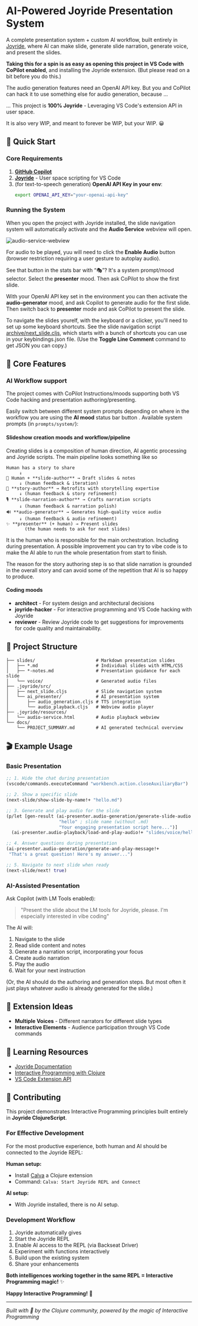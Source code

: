 # AI-Powered Joyride Presentation System

A complete presentation system + custom AI workflow, built entirely in [Joyride](https://github.com/BetterThanTomorrow/joyride), where AI can make slide, generate slide narration, generate voice, and present the slides.

**Taking this for a spin is as easy as opening this project in VS Code with CoPilot enabled**, and installing the Joyride extension. (But please read on a bit before you do this.)

The audio generation features need an OpenAI API key. But you and CoPilot can hack it to use something else for audio generation, because ...

... This project is **100% Joyride** - Leveraging VS Code's extension API in user space.

It is also very WIP, and meant to forever be WIP, but your WIP. 😀

## 🚀 Quick Start

### Core Requirements

1. **[GitHub Copilot](https://marketplace.visualstudio.com/items?itemName=GitHub.copilot)**
2. **[Joyride](https://marketplace.visualstudio.com/items?itemName=betterthantomorrow.joyride)** - User space scripting for VS Code
3. (for text-to-speech generation) **OpenAI API Key in your env**:
   ```bash
   export OPENAI_API_KEY="your-openai-api-key"
   ```

### Running the System

When you open the project with Joyride installed, the slide navigation system will automatically activate and the **Audio Service** webview will open.

![audio-service-webview](docs/images/audio-service-webview.png)

For audio to be played, yuu will need to click the **Enable Audio** button (browser restriction requiring a user gesture to autoplay audio).

See that button in the stats bar with “🎭”? It's a system prompt/mood selector. Select the **presenter** mood. Then ask CoPilot to show the first slide.

With your OpenAI API key set in the environment you can then activate the **audio-generator** mood, and ask Copilot to generate audio for the first slide. Then switch back to **presenter** mode and ask CoPilot to present the slide.

To navigate the slides yourelf, with the keyboard or a clicker, you'll need to set up some keyboard shortcuts. See the slide navigation script
[archive/next_slide.cljs](archive/next_slide.cljs), which starts with a bunch of shortcuts you can use in your keybindings.json file. (Use the **Toggle Line Comment** command to get JSON you can copy.)

## 🎯 Core Features

### AI Workflow support

The project comes with CoPilot Instructions/moods supporting both VS Code hacking and presentation authoring/presenting.

Easily switch between different system prompts depending on where in the workflow you are using the **AI mood** status bar button . Available system prompts (in `prompts/system/`):

#### Slideshow creation moods and workflow/pipeline

Creating slides is a composition of human direction, AI agentic processing and Joyride scripts. The main pipeline looks something like so

```
Human has a story to share
     ↓
🤝 Human + **slide-author** → Draft slides & notes
     ↓ (human feedback & iteration)
📖 **story-author** → Retrofits with storytelling expertise
     ↓ (human feedback & story refinement)
🎙️ **slide-narration-author** → Crafts narration scripts
     ↓ (human feedback & narration polish)
🔊 **audio-generator** → Generates high-quality voice audio
     ↓ (human feedback & audio refinement)
✨ **presenter** (+ human) → Present slides
       (the human needs to ask for next slides)
```

It is the human who is responsible for the main orchestration. Including during presentation. A possible improvement you can try to vibe code is to make the AI able to run the whole presentation from start to finish.

The reason for the story authoring step is so that slide narration is grounded in the overall story and can avoid some of the repetition that AI is so happy to produce.

#### Coding moods

- **architect** - For system design and architectural decisions
- **joyride-hacker** - For interactive programming and VS Code hacking with Joyride
- **reviewer** - Review Joyride code to get suggestions for improvements for code quality and maintainability.

## 📁 Project Structure

```
├── slides/                       # Markdown presentation slides
│   ├── *.md                      # Individual slides with HTML/CSS
│   ├── *-notes.md                # Presentation guidance for each slide
│   └── voice/                    # Generated audio files
├── .joyride/src/
│   ├── next_slide.cljs           # Slide navigation system
│   └── ai_presenter/             # AI presentation system
│       ├── audio_generation.cljs # TTS integration
│       └── audio_playback.cljs   # Webview audio player
├── .joyride/resources/
│   └── audio-service.html        # Audio playback webview
└── docs/
    └── PROJECT_SUMMARY.md        # AI generated technical overview
```

## 🎬 Example Usage

### Basic Presentation
```clojure
;; 1. Hide the chat during presentation
(vscode/commands.executeCommand "workbench.action.closeAuxiliaryBar")

;; 2. Show a specific slide
(next-slide/show-slide-by-name!+ "hello.md")

;; 3. Generate and play audio for the slide
(p/let [gen-result (ai-presenter.audio-generation/generate-slide-audio!+
                    "hello" ; slide name (without .md)
                    "Your engaging presentation script here...")]
  (ai-presenter.audio-playback/load-and-play-audio!+ "slides/voice/hello.mp3"))

;; 4. Answer questions during presentation
(ai-presenter.audio-generation/generate-and-play-message!+
 "That's a great question! Here's my answer...")

;; 5. Navigate to next slide when ready
(next-slide/next! true)
```

### AI-Assisted Presentation

Ask Copilot (with LM Tools enabled):
> "Present the slide about the LM tools for Joyride, please. I'm especially interested in vibe coding"

The AI will:
1. Navigate to the slide
2. Read slide content and notes
3. Generate a narration script, incorporating your focus
4. Create audio narration
5. Play the audio
6. Wait for your next instruction

(Or, the AI should do the authoring and generation steps. But most often it just plays whatever audio is already generated for the slide.)

## 🚀 Extension Ideas

- **Multiple Voices** - Different narrators for different slide types
- **Interactive Elements** - Audience participation through VS Code commands

## 📖 Learning Resources

- [Joyride Documentation](https://github.com/BetterThanTomorrow/joyride)
- [Interactive Programming with Clojure](https://clojure.org/guides/repl/introduction)
- [VS Code Extension API](https://code.visualstudio.com/api)

## 🤝 Contributing

This project demonstrates Interactive Programming principles built entirely in **Joyride ClojureScript**.

### For Effective Development
For the most productive experience, both human and AI should be connected to the Joyride REPL:

**Human setup:**
- Install [Calva](https://marketplace.visualstudio.com/items?itemName=betterthantomorrow.calva) a Clojure extension
- Command: `Calva: Start Joyride REPL and Connect`

**AI setup:**

- With Joyride installed, there is no AI setup.

### Development Workflow
1. Joyride automatically gives
1. Start the Joyride REPL
2. Enable AI access to the REPL (via Backseat Driver)
3. Experiment with functions interactively
4. Build upon the existing system
5. Share your enhancements

**Both intelligences working together in the same REPL = Interactive Programming magic!** ✨

**Happy Interactive Programming!** 🎉

---

*Built with 💜 by the Clojure community, powered by the magic of Interactive Programming*
